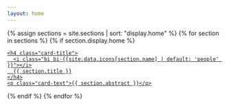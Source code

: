 ```yaml
---
layout: home
---
```

<div class="container-fluid">
<div class="row">
{% assign sections = site.sections | sort: "display.home" %}
{% for section in sections %}
{% if section.display.home %}
<div class="card  col-3 " >
  <div class="card-body mb-4">
  <a href="{{ section.url }}">

    <h4 class="card-title">
      <i class="bi bi-{{site.data.icons[section.name] | default: 'people' }}"></i>
      {{ section.title }}
    </h4>
    <p class="card-text">{{ section.abstract }}</p>
  </a>

  </div>
</div>
{% endif %}
{% endfor %}
</div>
</div>
